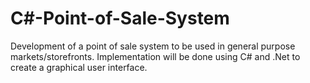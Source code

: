 # C#-Point-of-Sale-System

Development of a point of sale system to be used in general purpose markets/storefronts.  Implementation will be done using C# and .Net to create a graphical user interface.
